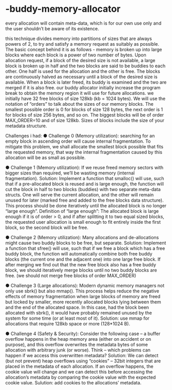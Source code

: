# -buddy-memory-allocator

every allocation will contain meta-data, which is for our own use only and the user shouldn’t be aware of its existence. 

this technique divides memory into partitions of sizes that are always powers of 2, to try and satisfy a memory request as suitably as possible.
The basic concept behind it is as follows - memory is broken up into large blocks where each block is a power of two number of bytes.
Upon allocation request, if a block of the desired size is not available, a large block is broken up in half and the two blocks are said to be buddies 
to each other. One half is used for the allocation and the other is free. 
The blocks are continuously halved as necessary until a block of the desired size is available. When a block is later
freed, its buddy is examined and the two are merged if it is also free.
our buddy allocator initially increase the program break to obtain the memory region it will
use for future allocations. we initially have 32 free blocks of size 128kb (kb = 1024 bytes).
We will use the notation of “orders” to talk about the sizes of our memory blocks. The smallest
possible order is 0 for blocks of size 128 bytes, the next order is 1 for blocks of size 256 bytes, and so
on. The biggest blocks will be of order MAX_ORDER=10 and of size 128kb.
Sizes of blocks include the size of your metadata structure.


Challenges i had:
● Challenge 0 (Memory utilization):
searching for an empty block in ascending order will cause internal fragmentation. To mitigate this problem, we shall allocate the smallest block possible that
fits the requested memory, that way the internal fragmentation caused by this allocation will be as small as possible.

● Challenge 1 (Memory utilization):
If we reuse freed memory sectors with bigger sizes than required, we’ll be wasting memory (internal fragmentation).
Solution: Implement a function that smalloc() will use, such that if a pre-allocated block
is reused and is large enough, the function will cut the block in half to two blocks (buddies)
with two separate meta-data structs. One will serve the current allocation, and the other will
remain unused for later (marked free and added to the free blocks data structure). This
process should be done iteratively until the allocated block is no longer “large enough”.
Definition of “large enough”: The allocated block is large enough if it is of order > 0, and if
after splitting it to two equal sized blocks, the requested user allocation is small enough to
fit entirely inside the first block, so the second block will be free.

● Challenge 2 (Memory utilization):
Many allocations and de-allocations might cause two buddy blocks to be free, but separate.
Solution: Implement a function that sfree() will use, such that if we free a block which
has a free buddy block, the function will automatically combine both free buddy blocks (the
current one and the adjacent one) into one large free block. If after merging we find out that
the new free block also has a free buddy block, we should iteratively merge blocks until no
two buddy blocks are free. (we should not merge free blocks of order MAX_ORDER)

● Challenge 3 (Large allocations):
Modern dynamic memory managers not only use sbrk() but also mmap(). This process helps reduce the negative effects of memory
fragmentation when large blocks of memory are freed but locked by smaller, more recently
allocated blocks lying between them and the end of the allocated space. In this case, had the
block been allocated with sbrk(), it would have probably remained unused by the system
for some time (or at least most of it).
Solution: use mmap for allocations that require 128kb space or more (128*1024 B).

● Challenge 4 (Safety & Security):
Consider the following case – a buffer overflow happens in the heap memory area (either on
accident or on purpose), and this overflow overwrites the metadata bytes of some allocation
with arbitrary junk (or worse). Think – which problems can happen if we access this
overwritten metadata?
Solution: We can detect (but not prevent) heap overflows using “cookies” – 32bit integers
that are placed in the metadata of each allocation. If an overflow happens, the cookie value
will change and we can detect this before accessing the allocation’s metadata by comparing
the cookie value with the expected cookie value.
Sulution: add cookies to the allocations’ metadata.
